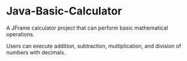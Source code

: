 # Java-Basic-Calculator
A JFrame calculator project that can perform basic mathematical operations.

Users can execute addition, subtraction, multiplication, and division of numbers with decimals.
